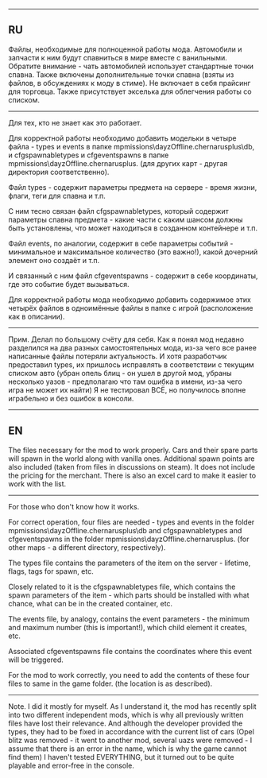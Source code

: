 --------------------------------------------------------------------------------------------------------------------------------------
RU
--------------------------------------------------------------------------------------------------------------------------------------

Файлы, необходимые для полноценной работы мода.
Автомобили и запчасти к ним будут спавниться в мире вместе с ванильными.
Обратите внимание - чать автомобилей использует стандартные точки спавна.
Также включены дополнительные точки спавна (взяты из файлов, в обсуждениях к моду в стиме).
Не включает в себя прайсинг для торговца.
Также присутствует экселька для облегчения работы со списком.

--------------------------------------------------------------------------------------------------------------------------------------
Для тех, кто не знает как это работает. 

Для корректной работы необходимо добавить модельки в четыре файла - types и events в папке mpmissions\dayzOffline.chernarusplus\db, и 
cfgspawnabletypes и cfgeventspawns в папке mpmissions\dayzOffline.chernarusplus. (для других карт - другая директория соответственно).

Файл types - содержит параметры предмета на сервере - время жизни, флаги, теги для спавна и т.п.

С ним тесно связан файл cfgspawnabletypes, который содержит параметры спавна предмета - какие  части с каким шансом должны быть 
установлены, что может находиться в созданном контейнере и т.п.

Файл events, по аналогии, содержит в себе параметры событий - минимальное и максимальное количество (это важно!), какой дочерний 
элемент оно создаёт и т.п. 

И связанный с ним файл cfgeventspawns - содержит в себе координаты, где это событие будет вызываться.

Для корректной работы мода необходимо добавить содержимое этих четырёх файлов в одноимённые файлы в папке с игрой 
(расположение как в описании).

--------------------------------------------------------------------------------------------------------------------------------------

Прим. Делал по большому счёту для себя. Как я понял мод недавно разделился на два разных самостоятельных мода, из-за чего все ранее 
написанные файлы потеряли актуальность. И хотя разработчик предоставил types, их пришлось исправлять в соответствии с текущим списком 
авто (убран опель блиц - он ушел в другой мод, убраны несколько уазов - предполагаю что там ошибка в имени, из-за чего игра не может 
их найти) Я не тестировал ВСЁ, но получилось вполне играбельно и без ошибок в консоли.

--------------------------------------------------------------------------------------------------------------------------------------
EN
--------------------------------------------------------------------------------------------------------------------------------------

The files necessary for the mod to work properly.
Cars and their spare parts will spawn in the world along with vanilla ones. 
Additional spawn points are also included (taken from files in discussions on steam).
It does not include the pricing for the merchant.
There is also an excel card to make it easier to work with the list.

--------------------------------------------------------------------------------------------------------------------------------------
For those who don't know how it works. 

For correct operation, four files are needed - types and events in the folder 
mpmissions\dayzOffline.chernarusplus\db and cfgspawnabletypes and cfgeventspawns in the folder mpmissions\dayzOffline.chernarusplus. 
(for other maps - a different directory, respectively).

The types file contains the parameters of the item on the server - lifetime, flags, tags for spawn, etc.

Closely related to it is the cfgspawnabletypes file, which contains the spawn parameters of the item - which parts should be 
installed with what chance, what can be in the created container, etc. 

The events file, by analogy, contains the event parameters - the minimum and maximum number (this is important!), which child element 
it creates, etc. 

Associated cfgeventspawns file contains the coordinates where this event will be triggered.

For the mod to work correctly, you need to add the contents of these four files to same in the game folder. 
(the location is as described).

--------------------------------------------------------------------------------------------------------------------------------------

Note. I did it mostly for myself. As I understand it, the mod has recently split into two different independent mods, which is why all 
previously written files have lost their relevance. And although the developer provided the types, they had to be fixed in accordance 
with the current list of cars (Opel blitz was removed - it went to another mod, several uazs were removed - I assume that there is an 
error in the name, which is why the game cannot find them) I haven't tested EVERYTHING, but it turned out to be quite playable and 
error-free in the console.
